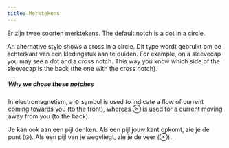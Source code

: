 ```yaml
---
title: Merktekens
---
```


Er zijn twee soorten merktekens. The default notch is a dot in a circle.

An alternative style shows a cross in a circle. Dit type wordt gebruikt om de achterkant van een kledingstuk aan te duiden. For example, on a sleevecap you may see a dot and a cross notch. This way you know which side of the sleevecap is the back (the one with the cross notch).

<Legend part="notches" caption="The default notch style (shown left) and alternative style for notches on the back" >

<Tip>

##### Why we chose these notches

In electromagnetism, a ⊙ symbol is used to indicate a flow of current coming towards you (to the front),
whereas ⊗ is used for a current moving away from you (to the back).

Je kan ook aan een pijl denken. Als een pijl jouw kant opkomt, zie je de punt (⊙).
Als een pijl van je wegvliegt, zie je de veer (⊗).

</Tip>
